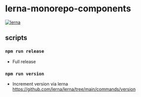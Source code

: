 # lerna-monorepo-components

[![lerna](https://img.shields.io/badge/maintained%20with-lerna-cc00ff.svg)](https://lerna.js.org/)

## scripts 

### `npm run release`

- Full release

### `npm run version`

- Increment version via lerna https://github.com/lerna/lerna/tree/main/commands/version